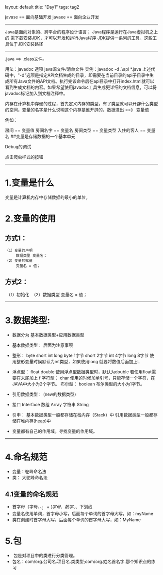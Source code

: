 layout: default
title: "Day1"
tags: tag2

javase == 面向基础开发
javaee == 面向企业开发

---



Java是面向对象的、跨平台的程序设计语言；
Java程序是运行在Java虚拟机之上的
需下载安装JDK，才可以开发和运行Java程序
JDK提供一系列的工具，这些工具位于JDK安装路径

---



.java ==> .class文件。

用法：javadoc 选项 java源文件/清单文件
实例：javadoc -d .\api *.java
上述代码中，"-d"选项是指定API文档生成的目录，即需要在当前目录的api子目录中生成所有Java文件的API文档。执行完该命令后在api目录中打开index.html就可以看到生成文档的内容。如果希望使用javadoc工具生成更详细的文档信息，可以将javadoc标记加入到文档注释中。


内存在计算机中存储的过程，首先定义内存的类型，有了类型就可以开辟什么类型的空间，变量的名字是什么说明这个内存是谁开辟的，数据进出 ==》 变量值

例如：

房间 		== 	变量值
房间名字 	== 	变量名
房间类型 	== 	变量类型
入住的客人 	== 	变量名
##变量是存储数据的一个基本单元

Debug的调试

点击爬虫样式的按钮

------





# 1.变量是什么

变量是计算机内存中存储数据的最小的单位。





# 2.变量的使用

## 方式1：

	（1）变量的声明
		 数据类型 变量名；
	（2）变量的赋值
		 变量名 = 值；

## 方式2：

​	（1）初始化
​	（2）数据类型 变量名 = 值；

---



# 3.数据类型:

- 数据分为	基本数据类型+应用数据类型

- 基本数据类型：
  后面为注意事项

- 
  整形：		byte short int long 	byte 1字节 	short 2字节	int 4字节	long 8字节 使用整形变量时候默认为int类型，如果使用long 就要将数值后面加上L

- 浮点型：	float double			使用浮点型数据类型时，默认为double 若使用float需要在末尾加上 f
  字符型：	char					使用的时候加单引号，只能存储一个字符，在JAVA中大小为2个字节。
  布尔型：	boolean					布尔类型的大小为1字节。
- 引用数据类型：
  (new的数据类型)
- 接口 	Interface
  数组 	Array
  字符串	String
- 引申：
  基本数据类型一般都存储在栈内存（Stack）中
  引用数据类型一般都存储在堆内存(heap)中

- 变量都有自己的作用域。寻找变量的作用域。

---



# 4.命名规范

- 变量：驼峰命名法
- 类：	大驼峰命名法

## 4.1变量的命名规范

-    首字母（字母、$、_）+ (字母、数字、$、下划线
-    变量名使用单词，首字母小写，后面每个单词的首字母大写，如：myName
-    类在创建时首字母大写，后面每个单词的首字母大写，如：MyName



# 5.包

- ​	包是对项目中的类进行分类管理。
- ​    包名：com/org.公司名.项目名.类类型;com/org.姓名首名字.那个知识点的练习